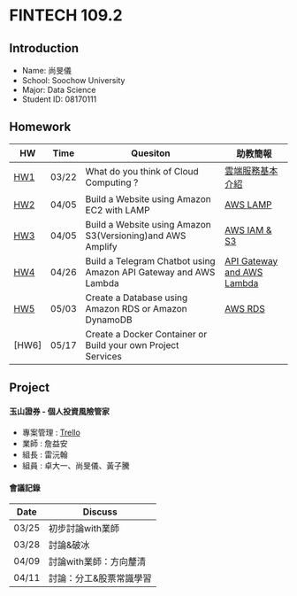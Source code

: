 # FINTECH 109.2

## Introduction
 * Name: 尚旻儀<br>
 * School: Soochow University<br>
 * Major: Data Science<br>
 * Student ID: 08170111

## Homework
 HW  | Time | Quesiton  |  助教簡報
 --- | --- | --- | ---
[HW1](https://github.com/Mindy-0509/FinTech/blob/main/Homework/hw1.md) | 03/22 | What do you think of Cloud Computing ?  |  [雲端服務基本介紹](https://drive.google.com/file/d/1UYbm03ehUAsKlICvyp1P4I0PZ_g8vlCv/view)
[HW2](https://youtu.be/bIza-zaoWOw) | 04/05 | Build a Website using Amazon EC2 with LAMP  |  [AWS LAMP](https://drive.google.com/file/d/1ysolgVFlpZTMhIPXL7sbdnSzjG5XUicN/view)
[HW3](https://youtu.be/WwyWl4AHgdk)  |  04/05  |  Build a Website using Amazon S3(Versioning)and AWS Amplify  |  [AWS IAM & S3](https://drive.google.com/file/d/1zTAF-32yebhsIAqjfyM30cjMKl9lvbf-/view)
[HW4](https://youtu.be/fBRWKxSiZpQ)  |  04/26  |  Build a Telegram Chatbot using Amazon API Gateway and AWS Lambda  |  [API Gateway and AWS Lambda](https://drive.google.com/file/d/1-AsnJmAldi_-gPnxdQcyBifScMmR_IBk/view)
[HW5](https://youtu.be/5N2Dok2FGrU)  |  05/03  |  Create a Database using Amazon RDS or Amazon DynamoDB  |  [AWS RDS](https://drive.google.com/file/d/1-Tt21ovueEePMO75VcPnuZADbrIcL4jH/view)
[HW6]  |  05/17  |  Create a Docker Container or Build your own Project Services  |  


## Project
  #### 玉山證券 - 個人投資風險管家
  
  * 專案管理 : [Trello](https://trello.com/b/FZiFPXzt/%E9%80%B2%E5%BA%A6%E8%BF%BD%E8%B9%A4)<br>
  * 業師 : 詹益安<br>
  * 組長 : 雷沅翰<br>
  * 組員 : 卓大一、尚旻儀、黃子騰
   
   
   #### 會議記錄

   Date | Discuss  |  
   ---  | ---  |
   03/25 | 初步討論with業師  | 
   03/28 | 討論&破冰  |
   04/09 | 討論with業師：方向釐清  |
   04/11 | 討論：分工&股票常識學習  |

     
   
  

